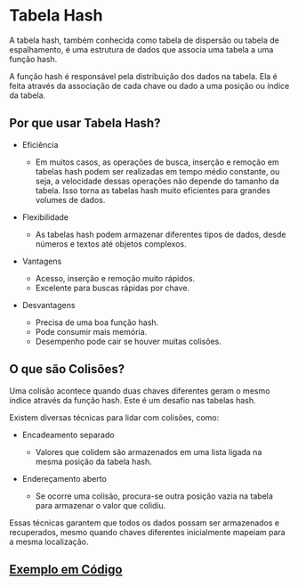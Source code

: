 # Tabela Hash

A tabela hash, também conhecida como tabela de dispersão ou tabela
de espalhamento, é uma estrutura de dados que associa uma tabela a
uma função hash.

A função hash é responsável pela distribuição dos dados na tabela. Ela
é feita através da associação de cada chave ou dado a uma posição ou
índice da tabela.

## Por que usar Tabela Hash?

- Eficiência
  - Em muitos casos, as operações de busca, inserção e remoção em
    tabelas hash podem ser realizadas em tempo médio constante,
    ou seja, a velocidade dessas operações não depende do tamanho
    da tabela. Isso torna as tabelas hash muito eficientes para
    grandes volumes de dados.


- Flexibilidade
  - As tabelas hash podem armazenar diferentes tipos de dados,
    desde números e textos até objetos complexos.


- Vantagens
  - Acesso, inserção e remoção muito rápidos.
  - Excelente para buscas rápidas por chave.


- Desvantagens
  - Precisa de uma boa função hash.
  - Pode consumir mais memória.
  - Desempenho pode cair se houver muitas colisões.


## O que são Colisões?

Uma colisão acontece quando duas chaves diferentes geram o mesmo índice através da função hash. Este é um desafio nas tabelas hash.

Existem diversas técnicas para lidar com colisões, como:

- Encadeamento separado
  - Valores que colidem são armazenados em uma lista ligada na mesma posição da tabela hash.

- Endereçamento aberto
  - Se ocorre uma colisão, procura-se outra posição vazia na tabela para armazenar o valor que colidiu. 


Essas técnicas garantem que todos os dados possam ser armazenados e recuperados, mesmo quando chaves diferentes inicialmente mapeiam para a mesma localização.

## [Exemplo em Código](https://pastebin.com/qvdMGkfg)